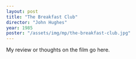 ```yaml
---
layout: post
title: "The Breakfast Club"
director: "John Hughes"
year: 1985
poster: "/assets/img/mp/the-breakfast-club.jpg"
---
```


My review or thoughts on the film go here.
